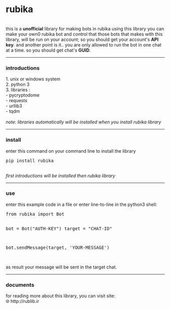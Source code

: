 <h1>rubika</h1>
<br/>
this is a <b>unofficial</b> library for making bots in rubika
using this library you can make your own0 rubika bot and control that
those bots that makes with this library, will be run on your account;
so you should get your account's <b>API key</b>.
and another point is it.. you are only allowed to run the bot in one chat at a time.
so you should get chat's <b>GUID</b>.
<hr/>
<h3>introductions</h3>
1. unix or windows system<br/>
2. python 3<br/>
3. libraries :<br/>
- pycryptodome<br/>
- requests<br/>
- urllib3<br/>
- tqdm<br/>
<br/>
<i>note: libraries automatically will be installed when you install rubika library</i>
<hr/>
<h3>install</h3>
enter this command on your command line to install the library
<pre lang="bash">pip install rubika</pre>
<br/>
<i>first introductions will be installed then rubika library</i>
<hr/>
<h3>use</h3>
enter this example code in a file or enter line-to-line in the python3 shell:
<pre lang="py3">
from rubika import Bot

bot = Bot("AUTH-KEY")
target = "CHAT-ID"

bot.sendMessage(target, 'YOUR-MESSAGE')
</pre>
<br/>
as result your message will be sent in the target chat.
<hr/>
<h3>documents</h3>
for reading more about this library, you can visit site:<br/>
🌐 http://rublib.ir
